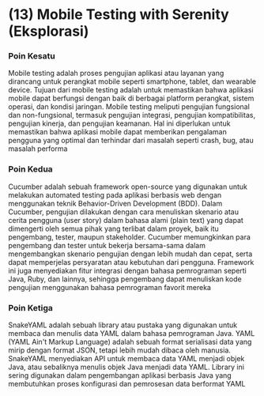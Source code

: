 # (13) Mobile Testing with Serenity (Eksplorasi)

### Poin Kesatu
Mobile testing adalah proses pengujian aplikasi atau layanan yang dirancang untuk perangkat mobile seperti smartphone, 
tablet, dan wearable device. Tujuan dari mobile testing adalah untuk memastikan bahwa aplikasi mobile dapat berfungsi 
dengan baik di berbagai platform perangkat, sistem operasi, dan kondisi jaringan. Mobile testing meliputi pengujian 
fungsional dan non-fungsional, termasuk pengujian integrasi, pengujian kompatibilitas, pengujian kinerja, dan pengujian 
keamanan. Hal ini diperlukan untuk memastikan bahwa aplikasi mobile dapat memberikan pengalaman pengguna yang optimal 
dan terhindar dari masalah seperti crash, bug, atau masalah performa

### Poin Kedua
Cucumber adalah sebuah framework open-source yang digunakan untuk melakukan automated testing pada aplikasi berbasis web 
dengan menggunakan teknik Behavior-Driven Development (BDD). Dalam Cucumber, pengujian dilakukan dengan cara menuliskan 
skenario atau cerita pengguna (user story) dalam bahasa alami (plain text) yang dapat dimengerti oleh semua pihak yang 
terlibat dalam proyek, baik itu pengembang, tester, maupun stakeholder.
Cucumber memungkinkan para pengembang dan tester untuk bekerja bersama-sama dalam mengembangkan skenario pengujian
dengan lebih mudah dan cepat, serta dapat memperjelas persyaratan atau kebutuhan dari pengguna. Framework ini juga
menyediakan fitur integrasi dengan bahasa pemrograman seperti Java, Ruby, dan lainnya, sehingga pengembang dapat
menuliskan kode pengujian menggunakan bahasa pemrograman favorit mereka

### Poin Ketiga
SnakeYAML adalah sebuah library atau pustaka yang digunakan untuk membaca dan menulis data YAML dalam bahasa pemrograman 
Java. YAML (YAML Ain't Markup Language) adalah sebuah format serialisasi data yang mirip dengan format JSON, tetapi 
lebih mudah dibaca oleh manusia. SnakeYAML menyediakan API untuk membaca data YAML menjadi objek Java, atau sebaliknya 
menulis objek Java menjadi data YAML. Library ini sering digunakan dalam pengembangan aplikasi berbasis Java yang 
membutuhkan proses konfigurasi dan pemrosesan data berformat YAML
